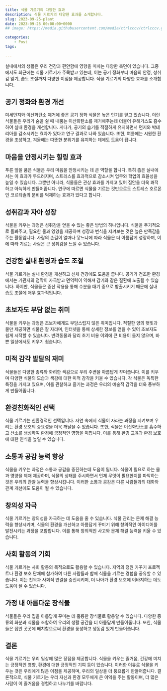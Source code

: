 ```yaml
---
title: 식물 기르기의 다양한 효과
description: 식물 기르기의 다양한 효과를 소개합니다.
slug: 2023-09-25-plant
date: 2023-09-25 00:00:00+0000
## image: https://media.githubusercontent.com/media/ctrlcccv/ctrlcccv.github.io/master/assets/img/post/vertical-graph.webp

categories:
    - Post
tags:
   
---
```

실내에서의 생활은 우리 건강과 편안함에 영향을 미치는 다양한 측면이 있습니다. 그중에서도 최근에는 식물 기르기가 주목받고 있는데, 이는 공기 정화부터 마음의 안정, 성취감 얻기, 습도 조절까지 다양한 이점을 제공합니다. 식물 기르기의 다양한 효과를 소개합니다.

## 공기 정화와 환경 개선
미세먼지와 이산화탄소 제거에 좋은 공기 정화 식물은 높은 인기를 얻고 있습니다. 이런 식물들은 우리가 숨을 쉴 때 내뿜는 이산화탄소를 제거해주는데 더불어 유해가스도 흡수하여 실내 환경을 개선합니다. 게다가, 공기의 습기를 적절하게 유지하면서 먼지와 박테리아를 감소시키는 효과가 있다고 연구 결과로 나와 있습니다. 또한, 여름에는 시원한 환경을 조성하고, 겨울에는 따뜻한 분위기를 유지하는 데에도 도움이 됩니다.

## 마음을 안정시키는 힐링 효과
푸른 잎을 품은 식물은 우리 마음을 안정시키는 데 큰 역할을 합니다. 특히 좁은 실내에서는 이 효과가 두드러지며, 스트레스를 효과적으로 감소시켜 업무와 학업의 효율성을 높일 수 있습니다. 그뿐만 아니라, 식물들은 관상 효과를 가지고 있어 집안을 더욱 쾌적하고 아늑하게 만들어줍니다. 연구에 따르면 식물을 기르는 것만으로도 스트레스 호르몬인 코르티솔의 분비를 억제하는 효과가 있다고 합니다.

## 성취감과 자아 성장
식물을 키우는 과정은 성취감을 얻을 수 있는 좋은 방법의 하나입니다. 식물을 주기적으로 돌봐주고, 필요한 물과 영양을 제공하며 성장과 번식을 지켜보는 것은 높은 만족감을 주는 활동입니다. 사람의 손길이 얼마나 닿느냐에 따라 식물은 더 아름답게 성장하며, 이에 따라 기르는 사람은 큰 성취감을 느낄 수 있습니다.

## 건강한 실내 환경과 습도 조절
식물 기르기는 실내 환경을 개선하고 신체 건강에도 도움을 줍니다. 공기가 건조한 환경에서는 기관지의 점막이 자극받고 면역력이 약해져 감기와 같은 질환에 노출될 수 있습니다. 하지만, 식물들은 증산 작용을 통해 수분을 대기 중으로 방출시키기 때문에 실내 습도 조절에 매우 효과적입니다.


<ins class="adsbygoogle"
     style="display:block; text-align:center;"
     data-ad-layout="in-article"
     data-ad-format="fluid"
     data-ad-client="ca-pub-8535540836842352"
     data-ad-slot="2974559225"></ins>
<script>
     (adsbygoogle = window.adsbygoogle || []).push({});
</script>

## 초보자도 부담 없는 취미
식물을 키우는 과정은 초보자에게도 부담스럽지 않은 취미입니다. 적절한 양의 햇빛과 물만 제공하면 식물은 잘 자라며, 인터넷을 통해 상세한 정보를 얻을 수 있어 초보자도 쉽게 시작할 수 있습니다. 반려동물과 달리 초기 비용 이외에 큰 비용이 들지 않으며, 바쁜 일상에서도 키우기 쉽습니다.

## 미적 감각 발달의 재미
식물들은 다양한 종류와 화려한 색감으로 우리 주변을 아름답게 꾸며줍니다. 이를 키우며 다양한 식물의 모습과 색감에 대한 미적 감각을 키울 수 있습니다. 각 식물은 독특한 특징을 가지고 있으며, 이를 관찰하고 즐기는 과정은 우리의 예술적 감각을 더욱 풍부하게 만들어줍니다.

## 환경친화적인 선택
식물 기르기는 친환경적인 선택입니다. 자연 속에서 식물이 자라는 과정을 지켜보며 우리는 환경 보호의 중요성을 더욱 깨달을 수 있습니다. 또한, 식물은 이산화탄소를 흡수하고 산소를 생성하여 환경에 긍정적인 영향을 미칩니다. 이를 통해 환경 교육과 환경 보호에 대한 인식을 높일 수 있습니다.

## 소통과 공감 능력 향상
식물을 키우는 과정은 소통과 공감을 증진하는데 도움이 됩니다. 식물이 필요로 하는 물과 영양을 제때 제공하며, 식물의 상태를 주시하면서 언제 무엇이 필요한지를 파악하는 것은 우리의 관찰 능력을 향상시킵니다. 이러한 소통과 공감은 다른 사람들과의 대화와 관계 개선에도 도움이 될 수 있습니다.

## 창의성 자극
식물 기르기는 창의성을 자극하는 데 도움을 줄 수 있습니다. 식물 관리는 문제 해결 능력을 향상시키며, 식물의 환경을 개선하고 아름답게 꾸미기 위해 창의적인 아이디어를 발전시키는 과정을 포함합니다. 이를 통해 창의적인 사고와 문제 해결 능력을 키울 수 있습니다.

## 사회 활동의 기회
식물 기르기는 사회 활동의 목적으로도 활용할 수 있습니다. 지역의 정원 가꾸기 프로젝트나 환경 보호 단체에 참가하여 다른 사람들과 함께 식물을 기르는 경험을 공유할 수 있습니다. 이는 친목과 사회적 연결을 증진시키며, 더 나아가 환경 보호에 이바지하는 데도 도움이 될 수 있습니다.

## 가정 내 아름다운 장식물
식물들은 우리 집을 아름답게 꾸미는 데 훌륭한 장식물로 활용할 수 있습니다. 다양한 종류의 화분과 식물을 조합하여 우리의 생활 공간을 더 아름답게 만들어줍니다. 또한, 식물들은 집안 곳곳에 배치함으로써 환경을 풍성하고 생동감 있게 만들어줍니다.

## 결론
식물 기르기는 우리 일상에 많은 장점을 제공합니다. 식물을 키우는 즐거움, 건강에 미치는 긍정적인 영향, 환경에 대한 긍정적인 기여 등이 있습니다. 이러한 이유로 식물을 키우는 것은 우리에게 많은 이점을 제공하며, 우리의 일상을 더 풍요롭게 만들어줍니다. 결론적으로, 식물 기르기는 우리 자신과 환경 모두에게 큰 이익을 주는 활동이며, 더 많은 사람이 이 즐거움을 경험하고 나누기를 바랍니다.
